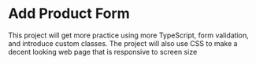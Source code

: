 # Add Product Form

This project will get more practice using more TypeScript, form validation,
and introduce custom classes.
The project will also use CSS to make a decent looking web page
that is responsive to screen size